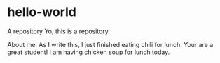 # hello-world
A repository 
Yo, this is a repository. 

About me: As I write this, I just finished eating chili for lunch. 
Your are a great student! I am having chicken soup for lunch today.

